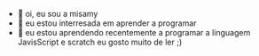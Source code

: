 - 👋 oi, eu sou a misamy
- 👀 eu estou interresada em aprender a programar
- 🌱 eu estou aprendendo recentemente a programar a linguagem JavisScript e scratch
eu gosto muito de ler ;)

